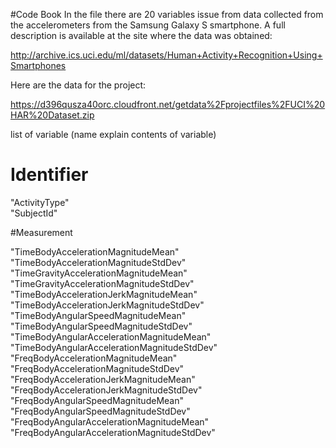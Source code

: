 #Code Book
In the file there are 20 variables issue from data collected from the accelerometers from the Samsung Galaxy S smartphone. A full description is available at the site where the data was obtained:

http://archive.ics.uci.edu/ml/datasets/Human+Activity+Recognition+Using+Smartphones

Here are the data for the project:

https://d396qusza40orc.cloudfront.net/getdata%2Fprojectfiles%2FUCI%20HAR%20Dataset.zip

list of variable (name explain contents of variable)
# Identifier
"ActivityType"	
"SubjectId"

#Measurement

"TimeBodyAccelerationMagnitudeMean"	
"TimeBodyAccelerationMagnitudeStdDev"	
"TimeGravityAccelerationMagnitudeMean"	
"TimeGravityAccelerationMagnitudeStdDev"	
"TimeBodyAccelerationJerkMagnitudeMean"	
"TimeBodyAccelerationJerkMagnitudeStdDev"	
"TimeBodyAngularSpeedMagnitudeMean"	
"TimeBodyAngularSpeedMagnitudeStdDev"	
"TimeBodyAngularAccelerationMagnitudeMean"	
"TimeBodyAngularAccelerationMagnitudeStdDev"	
"FreqBodyAccelerationMagnitudeMean"	
"FreqBodyAccelerationMagnitudeStdDev"	
"FreqBodyAccelerationJerkMagnitudeMean"	
"FreqBodyAccelerationJerkMagnitudeStdDev"	
"FreqBodyAngularSpeedMagnitudeMean"	
"FreqBodyAngularSpeedMagnitudeStdDev"	
"FreqBodyAngularAccelerationMagnitudeMean"	
"FreqBodyAngularAccelerationMagnitudeStdDev"